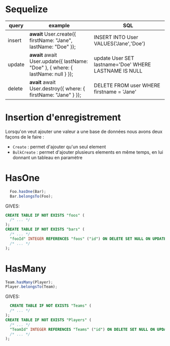 # Sequelize 

|query|example|SQL|
|----|-----|----|
|insert|**await** User.create({ firstName: "Jane", lastName: "Doe" });|INSERT INTO User VALUES('Jane','Doe')|
|update|**await** await User.update({ lastName: "Doe" }, { where: { lastName: null } });|update User SET lastname='Doe' WHERE LASTNAME IS NULL|
|delete|**avait** await User.destroy({ where: { firstName: "Jane" } }); | DELETE FROM user WHERE firstname = 'Jane'|

# Insertion d'enregistrement

Lorsqu'on veut ajouter une valeur a une base de données nous avons deux façons de le faire : 
- `Create` : permet d'ajouter qu'un seul element
- `BulkCreate` : permet d'ajouter plusieurs elements en même temps, en lui donnant un tableau en paramètre

# HasOne
```js
  Foo.hasOne(Bar);
  Bar.belongsTo(Foo);
```  
   GIVES: 
```sql
CREATE TABLE IF NOT EXISTS "foos" (
  /* ... */
);
CREATE TABLE IF NOT EXISTS "bars" (
  /* ... */
  "fooId" INTEGER REFERENCES "foos" ("id") ON DELETE SET NULL ON UPDATE CASCADE
  /* ... */
);
```
# HasMany

```js
Team.hasMany(Player);
Player.belongsTo(Team);
```
  GIVES:
```SQL
  CREATE TABLE IF NOT EXISTS "Teams" (
  /* ... */
);
CREATE TABLE IF NOT EXISTS "Players" (
  /* ... */
  "TeamId" INTEGER REFERENCES "Teams" ("id") ON DELETE SET NULL ON UPDATE CASCADE,
  /* ... */
);
```



